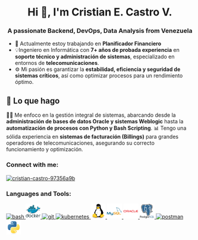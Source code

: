 <h1 align="center">Hi 👋, I'm Cristian E. Castro V.</h1>
<h3 align="center">A passionate Backend, DevOps, Data Analysis from Venezuela</h3>

- 🔭 Actualmente estoy trabajando en **Planificador Financiero**
-  💡Ingeniero en Informática con **7+ años de probada experiencia** en **soporte técnico y administración de sistemas**, especializado en entornos de **telecomunicaciones**.
- ⚙️ Mi pasión es garantizar la **estabilidad, eficiencia y seguridad de sistemas críticos**, así como optimizar procesos para un rendimiento óptimo.

## 🚀 Lo que hago

👨‍💻 Me enfoco en la gestión integral de sistemas, abarcando desde la **administración de bases de datos Oracle y sistemas Weblogic** hasta la **automatización de procesos con Python y Bash Scripting**. 
📊 Tengo una sólida experiencia en **sistemas de facturación (Billings)** para grandes operadores de telecomunicaciones, asegurando su correcto funcionamiento y optimización.

<h3 align="left">Connect with me:</h3>
<p align="left">
<a href="https://linkedin.com/in/cristian-castro-97356a9b" target="blank"><img align="center" src="https://raw.githubusercontent.com/rahuldkjain/github-profile-readme-generator/master/src/images/icons/Social/linked-in-alt.svg" alt="cristian-castro-97356a9b" height="30" width="40" /></a>
</p>

<h3 align="left">Languages and Tools:</h3>
<p align="left"> <a href="https://www.gnu.org/software/bash/" target="_blank" rel="noreferrer"> <img src="https://www.vectorlogo.zone/logos/gnu_bash/gnu_bash-icon.svg" alt="bash" width="40" height="40"/> </a> <a href="https://www.docker.com/" target="_blank" rel="noreferrer"> <img src="https://raw.githubusercontent.com/devicons/devicon/master/icons/docker/docker-original-wordmark.svg" alt="docker" width="40" height="40"/> </a> <a href="https://git-scm.com/" target="_blank" rel="noreferrer"> <img src="https://www.vectorlogo.zone/logos/git-scm/git-scm-icon.svg" alt="git" width="40" height="40"/> </a> <a href="https://kubernetes.io" target="_blank" rel="noreferrer"> <img src="https://www.vectorlogo.zone/logos/kubernetes/kubernetes-icon.svg" alt="kubernetes" width="40" height="40"/> </a> <a href="https://www.linux.org/" target="_blank" rel="noreferrer"> <img src="https://raw.githubusercontent.com/devicons/devicon/master/icons/linux/linux-original.svg" alt="linux" width="40" height="40"/> </a> <a href="https://www.mysql.com/" target="_blank" rel="noreferrer"> <img src="https://raw.githubusercontent.com/devicons/devicon/master/icons/mysql/mysql-original-wordmark.svg" alt="mysql" width="40" height="40"/> </a> <a href="https://www.oracle.com/" target="_blank" rel="noreferrer"> <img src="https://raw.githubusercontent.com/devicons/devicon/master/icons/oracle/oracle-original.svg" alt="oracle" width="40" height="40"/> </a> <a href="https://www.postgresql.org" target="_blank" rel="noreferrer"> <img src="https://raw.githubusercontent.com/devicons/devicon/master/icons/postgresql/postgresql-original-wordmark.svg" alt="postgresql" width="40" height="40"/> </a> <a href="https://postman.com" target="_blank" rel="noreferrer"> <img src="https://www.vectorlogo.zone/logos/getpostman/getpostman-icon.svg" alt="postman" width="40" height="40"/> </a> <a href="https://www.python.org" target="_blank" rel="noreferrer"> <img src="https://raw.githubusercontent.com/devicons/devicon/master/icons/python/python-original.svg" alt="python" width="40" height="40"/> </a> </p>


